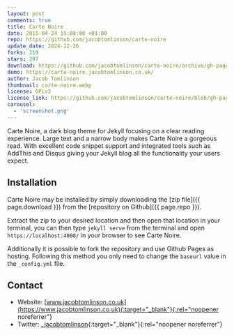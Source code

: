 ```yaml
---
layout: post
comments: true
title: Carte Noire
date: 2015-04-24 15:00:00 +01:00
repo: https://github.com/jacobtomlinson/carte-noire
update_date: 2024-12-26
forks: 219
stars: 297
download: https://github.com/jacobtomlinson/carte-noire/archive/gh-pages.zip
demo: https://carte-noire.jacobtomlinson.co.uk/
author: Jacob Tomlinson
thumbnail: carte-noire.webp
license: GPLv3
license_link: https://github.com/jacobtomlinson/carte-noire/blob/gh-pages/LICENSE
carousel:
  - 'screenshot.png'
---
```


Carte Noire, a dark blog theme for Jekyll focusing on a clear reading experience. Large text and a narrow body makes Carte Noire a gorgeous read. With excellent code snippet support and integrated tools such as AddThis and Disqus giving your Jekyll blog all the functionality your users expect.

## Installation

Carte Noire may be installed by simply downloading the [zip file]({{ page.download }}) from the [repository on Github]({{ page.repo }}).

Extract the zip to your desired location and then open that location in your terminal, you can then type `jekyll serve` from the terminal and open `https://localhost:4000/` in your browser to see Carte Noire.

Additionally it is possible to fork the repository and use Github Pages as hosting. Following this method you only need to change the `baseurl` value in the `_config.yml` file.

## Contact

* Website: [www.jacobtomlinson.co.uk](https://www.jacobtomlinson.co.uk){:target="_blank"}{:rel="noopener noreferrer"}
* Twitter: [_jacobtomlinson](https://twitter.com/_JacobTomlinson){:target="_blank"}{:rel="noopener noreferrer"}
